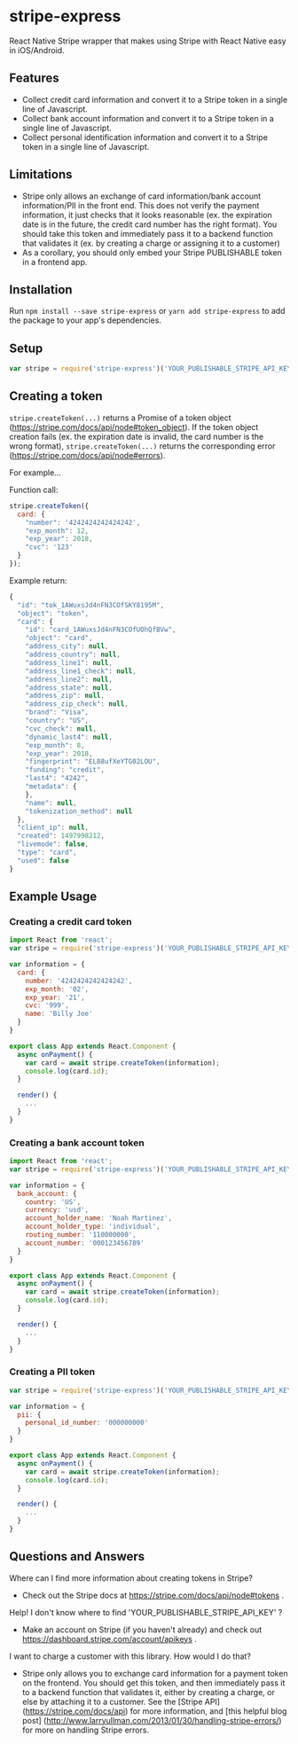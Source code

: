 # stripe-express

React Native Stripe wrapper that makes using Stripe with React Native easy in iOS/Android.

## Features

- Collect credit card information and convert it to a Stripe token in a single line of Javascript.
- Collect bank account information and convert it to a Stripe token in a single line of Javascript.
- Collect personal identification information and convert it to a Stripe token in a single line of Javascript.

## Limitations

- Stripe only allows an exchange of card information/bank account information/PII in the front end. This does not verify the payment information, it just checks that it looks reasonable (ex. the expiration date is in the future, the credit card number has the right format). You should take this token and immediately pass it to a backend function that validates it (ex. by creating a charge or assigning it to a customer)
- As a corollary, you should only embed your Stripe PUBLISHABLE token in a frontend app.

## Installation

Run `npm install --save stripe-express` or `yarn add stripe-express` to add the package to your app's dependencies.

## Setup
```javascript
var stripe = require('stripe-express')('YOUR_PUBLISHABLE_STRIPE_API_KEY');
```

## Creating a token

`stripe.createToken(...)` returns a Promise of a token object (https://stripe.com/docs/api/node#token_object). If the token object creation fails (ex. the expiration date is invalid, the card number is the wrong format), `stripe.createToken(...)` returns the corresponding error (https://stripe.com/docs/api/node#errors).

For example...

Function call:
```javascript
stripe.createToken({
  card: {
    "number": '4242424242424242',
    "exp_month": 12,
    "exp_year": 2018,
    "cvc": '123'
  }
});
```
Example return:
```javascript
{
  "id": "tok_1AWuxsJd4nFN3COfSKY8195M",
  "object": "token",
  "card": {
    "id": "card_1AWuxsJd4nFN3COfUOhQfBVw",
    "object": "card",
    "address_city": null,
    "address_country": null,
    "address_line1": null,
    "address_line1_check": null,
    "address_line2": null,
    "address_state": null,
    "address_zip": null,
    "address_zip_check": null,
    "brand": "Visa",
    "country": "US",
    "cvc_check": null,
    "dynamic_last4": null,
    "exp_month": 8,
    "exp_year": 2018,
    "fingerprint": "EL88ufXeYTG02LOU",
    "funding": "credit",
    "last4": "4242",
    "metadata": {
    },
    "name": null,
    "tokenization_method": null
  },
  "client_ip": null,
  "created": 1497998212,
  "livemode": false,
  "type": "card",
  "used": false
}
```
## Example Usage

### Creating a credit card token
```javascript
import React from 'react';
var stripe = require('stripe-express')('YOUR_PUBLISHABLE_STRIPE_API_KEY');

var information = {
  card: {
    number: '4242424242424242',
    exp_month: '02',
    exp_year: '21',
    cvc: '999',
    name: 'Billy Joe'
  }
}

export class App extends React.Component {
  async onPayment() {
    var card = await stripe.createToken(information);
    console.log(card.id);
  }

  render() {
    ...
  }
}
```
### Creating a bank account token
```javascript
import React from 'react';
var stripe = require('stripe-express')('YOUR_PUBLISHABLE_STRIPE_API_KEY');

var information = {
  bank_account: {
    country: 'US',
    currency: 'usd',
    account_holder_name: 'Noah Martinez',
    account_holder_type: 'individual',
    routing_number: '110000000',
    account_number: '000123456789'
  }
}

export class App extends React.Component {
  async onPayment() {
    var card = await stripe.createToken(information);
    console.log(card.id);
  }

  render() {
    ...
  }
}
```
### Creating a PII token
```javascript
var stripe = require('stripe-express')('YOUR_PUBLISHABLE_STRIPE_API_KEY');

var information = {
  pii: {
    personal_id_number: '000000000'
  }
}

export class App extends React.Component {
  async onPayment() {
    var card = await stripe.createToken(information);
    console.log(card.id);
  }

  render() {
    ...
  }
}
```
## Questions and Answers

Where can I find more information about creating tokens in Stripe?
- Check out the Stripe docs at https://stripe.com/docs/api/node#tokens .

Help! I don't know where to find 'YOUR_PUBLISHABLE_STRIPE_API_KEY' ?
- Make an account on Stripe (if you haven't already) and check out https://dashboard.stripe.com/account/apikeys .

I want to charge a customer with this library. How would I do that?
- Stripe only allows you to exchange card information for a payment token on the frontend. You should get this token, and then immediately pass it to a backend function that validates it, either by creating a charge, or else by attaching it to a customer. See the [Stripe API] (https://stripe.com/docs/api) for more information, and [this helpful blog post] (http://www.larryullman.com/2013/01/30/handling-stripe-errors/) for more on handling Stripe errors.
